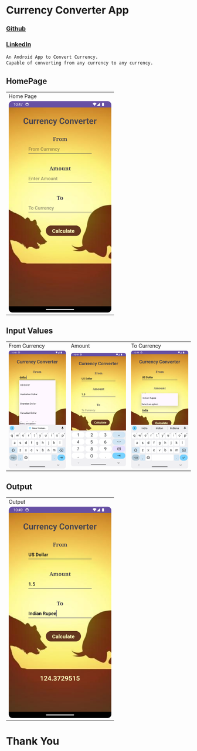 <h1>Currency Converter App</h1>
<a href="https://github.com/7abhisheknn"><h3>Github</h3></a>
<a href="https://www.linkedin.com/in/abhisheknn/"><h3>LinkedIn</h3></a>
<p>

    An Android App to Convert Currency.
    Capable of converting from any currency to any currency.

</p>


<h2>HomePage</h2>
<table>
    <tr>
        <td>Home Page</td>
    </tr>
    <tr>
        <td><img src="final_images/img_0.png" width="280" /></td>
    </tr>
</table>

<h2>Input Values</h2>
<table>
    <tr>
        <td>From Currency</td>
        <td>Amount</td>
        <td>To Currency</td>
    </tr>
    <tr>
        <td><img src="final_images/img_1.png" width="280" /></td>
        <td><img src="final_images/img_2.png" width="280" /></td>
        <td><img src="final_images/img_3.png" width="280" /></td>
    </tr>
</table>

<h2>Output</h2>
<table>
    <tr>
        <td>Output</td>
    </tr>
    <tr>        
        <td><img src="final_images/img_4.png" width="280" /></td>
    </tr>
</table>

<h1>Thank You</h1>